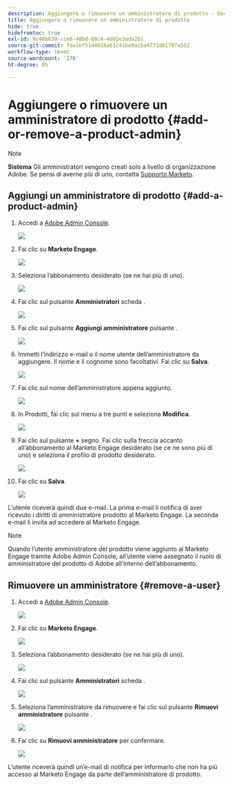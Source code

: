 ```yaml
---
description: Aggiungere o rimuovere un amministratore di prodotto - Documenti Marketo - Documentazione del prodotto
title: Aggiungere o rimuovere un amministratore di prodotto
hide: true
hidefromtoc: true
exl-id: 9c48b830-cce6-48bd-88c4-4d02e3ada2b1
source-git-commit: fda1bf51d4016a61c41be9acba4771db1797a552
workflow-type: tm+mt
source-wordcount: '276'
ht-degree: 0%

---
```


# Aggiungere o rimuovere un amministratore di prodotto {#add-or-remove-a-product-admin}

>[!NOTE]
>
>**Sistema** Gli amministratori vengono creati solo a livello di organizzazione Adobe. Se pensi di averne più di uno, contatta [Supporto Marketo](https://nation.marketo.com/t5/support/ct-p/Support).

## Aggiungi un amministratore di prodotto {#add-a-product-admin}

1. Accedi a [Adobe Admin Console](https://adminconsole.adobe.com/).

   ![](assets/add-or-remove-a-product-admin-1.png)

1. Fai clic su **Marketo Engage**.

   ![](assets/add-or-remove-a-product-admin-2.png)

1. Seleziona l’abbonamento desiderato (se ne hai più di uno).

   ![](assets/add-or-remove-a-product-admin-3.png)

1. Fai clic sul pulsante **Amministratori** scheda .

   ![](assets/add-or-remove-a-product-admin-4.png)

1. Fai clic sul pulsante **Aggiungi amministratore** pulsante .

   ![](assets/add-or-remove-a-product-admin-5.png)

1. Immetti l’indirizzo e-mail o il nome utente dell’amministratore da aggiungere. Il nome e il cognome sono facoltativi. Fai clic su **Salva**.

   ![](assets/add-or-remove-a-product-admin-6.png)

1. Fai clic sul nome dell’amministratore appena aggiunto.

   ![](assets/add-or-remove-a-product-admin-7.png)

1. In Prodotti, fai clic sul menu a tre punti e seleziona **Modifica**.

   ![](assets/add-or-remove-a-product-admin-8.png)

1. Fai clic sul pulsante **+** segno. Fai clic sulla freccia accanto all’abbonamento al Marketo Engage desiderato (se ce ne sono più di uno) e seleziona il profilo di prodotto desiderato.

   ![](assets/add-or-remove-a-product-admin-9.png)

1. Fai clic su **Salva**.

   ![](assets/add-or-remove-a-product-admin-10.png)

L’utente riceverà quindi due e-mail. La prima e-mail li notifica di aver ricevuto i diritti di amministratore prodotto al Marketo Engage. La seconda e-mail li invita ad accedere al Marketo Engage.

>[!NOTE]
>
>Quando l’utente amministratore del prodotto viene aggiunto al Marketo Engage tramite Adobe Admin Console, all’utente viene assegnato il ruolo di amministratore del prodotto di Adobe all’interno dell’abbonamento.

## Rimuovere un amministratore {#remove-a-user}

1. Accedi a [Adobe Admin Console](https://adminconsole.adobe.com/).

   ![](assets/add-or-remove-a-product-admin-11.png)

1. Fai clic su **Marketo Engage**.

   ![](assets/add-or-remove-a-product-admin-12.png)

1. Seleziona l’abbonamento desiderato (se ne hai più di uno).

   ![](assets/add-or-remove-a-product-admin-13.png)

1. Fai clic sul pulsante **Amministratori** scheda .

   ![](assets/add-or-remove-a-product-admin-14.png)

1. Seleziona l’amministratore da rimuovere e fai clic sul pulsante **Rimuovi amministratore** pulsante .

   ![](assets/add-or-remove-a-product-admin-15.png)

1. Fai clic su **Rimuovi amministratore** per confermare.

   ![](assets/add-or-remove-a-product-admin-16.png)

L’utente riceverà quindi un’e-mail di notifica per informarlo che non ha più accesso al Marketo Engage da parte dell’amministratore di prodotto.
